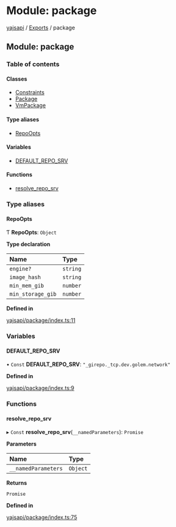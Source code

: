 # Module: package

[yajsapi](../yajsapi.md) / [Exports](./) / package

## Module: package

### Table of contents

#### Classes

* [Constraints](../classes/package.constraints.md)
* [Package](../classes/package.package-1.md)
* [VmPackage](../classes/package.vmpackage.md)

#### Type aliases

* [RepoOpts](package.md#repoopts)

#### Variables

* [DEFAULT\_REPO\_SRV](package.md#default_repo_srv)

#### Functions

* [resolve\_repo\_srv](package.md#resolve_repo_srv)

### Type aliases

#### RepoOpts

Ƭ **RepoOpts**: `Object`

**Type declaration**

| Name | Type |
| :--- | :--- |
| `engine?` | `string` |
| `image_hash` | `string` |
| `min_mem_gib` | `number` |
| `min_storage_gib` | `number` |

**Defined in**

[yajsapi/package/index.ts:11](https://github.com/golemfactory/yajsapi/blob/8f42a91/yajsapi/package/index.ts#L11)

### Variables

#### DEFAULT\_REPO\_SRV

• `Const` **DEFAULT\_REPO\_SRV**: `"_girepo._tcp.dev.golem.network"`

**Defined in**

[yajsapi/package/index.ts:9](https://github.com/golemfactory/yajsapi/blob/8f42a91/yajsapi/package/index.ts#L9)

### Functions

#### resolve\_repo\_srv

▸ `Const` **resolve\_repo\_srv**\(`__namedParameters`\): `Promise`

**Parameters**

| Name | Type |
| :--- | :--- |
| `__namedParameters` | `Object` |

**Returns**

`Promise`

**Defined in**

[yajsapi/package/index.ts:75](https://github.com/golemfactory/yajsapi/blob/8f42a91/yajsapi/package/index.ts#L75)

